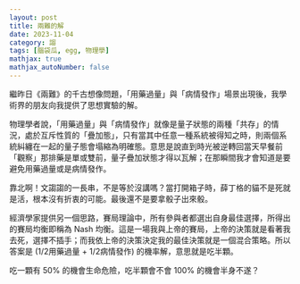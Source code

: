 ```yaml
---
layout: post
title: 兩難的解
date: 2023-11-04
category: 謅
tags: [腦袋瓜, egg, 物理學]
mathjax: true
mathjax_autoNumber: false
---
```


繼昨日《兩難》的千古想像問題，「用藥過量」與「病情發作」場景出現後，我學術界的朋友向我提供了思想實驗的解。

<!--more-->

物理學者說，「用藥過量」與「病情發作」就像是量子狀態的兩種「共存」的情況，處於互斥性質的「疊加態」，只有當其中任意一種系統被得知之時，則兩個系統糾纏在一起的量子態會塌縮為明確態。意思是說直到時光被逆轉回當天早餐前「觀察」那排藥是單或雙前，量子疊加狀態才得以瓦解；在那瞬間我才會知道是要避免用藥過量或是病情發作。

靠北啊！文謅謅的一長串，不是等於沒講嗎？當打開箱子時，薛丁格的貓不是死就是活，根本沒有折衷的可能。最後還不是要拿骰子出來骰。

經濟學家提供另一個思路，賽局理論中，所有參與者都選出自身最佳選擇，所得出的賽局均衡即稱為 Nash 均衡。這是一場我與上帝的賽局，上帝的決策就是看著我去死，選擇不插手；而我依上帝的決策決定我的最佳決策就是一個混合策略。所以答案是 (1/2用藥過量 + 1/2病情發作) 的機率解，意思就是吃半顆。

吃一顆有 50% 的機會生命危險，吃半顆會不會 100% 的機會半身不遂？
